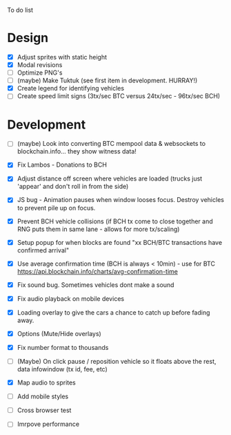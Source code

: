 To do list

Design
===

- [X] Adjust sprites with static height
- [X] Modal revisions
- [ ] Optimize PNG's
- [ ] (maybe) Make Tuktuk (see first item in development. HURRAY!)
- [X] Create legend for identifying vehicles
- [ ] Create speed limit signs (3tx/sec BTC versus 24tx/sec - 96tx/sec BCH)

Development 
===

- [ ] (maybe) Look into converting BTC mempool data & websockets to blockchain.info... they show witness data!
- [X] Fix Lambos - Donations to BCH
- [X] Adjust distance off screen where vehicles are loaded (trucks just 'appear' and don't roll in from the side)
- [X] JS bug - Animation pauses when window looses focus. Destroy vehicles to prevent pile up on focus.
- [X] Prevent BCH vehicle collisions (if BCH tx come to close together and RNG puts them in same lane - allows for more tx/scaling)
- [X] Setup popup for when blocks are found "xx BCH/BTC transactions have confirmed arrival"
- [X] Use average confirmation time (BCH is always < 10min) - use for BTC https://api.blockchain.info/charts/avg-confirmation-time
- [X] Fix sound bug. Sometimes vehicles dont make a sound
- [X] Fix audio playback on mobile devices
- [X] Loading overlay to give the cars a chance to catch up before fading away.
- [X] Options (Mute/Hide overlays)
- [X] Fix number format to thousands
- [ ] (Maybe) On click pause / reposition vehicle so it floats above the rest, data infowindow (tx id, fee, etc)
- [X] Map audio to sprites
- [ ] Add mobile styles
- [ ] Cross browser test
- [ ] Imrpove performance

